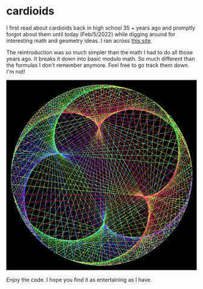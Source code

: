 # cardioids

I first read about cardioids back in high school 35 + years ago and promptly forgot about them until today (Feb/5/2022) while digging around for interesting math and geometry ideas. I ran across [this site](https://arbitrarilyclose.com/2020/03/22/mathartchallenge-day-7-cardioids/). 

The reintroduction was so much simpler than the math I had to do all those years ago. It breaks it down into basic modulo math. So much different than the formulas I don't remember anymore. Feel free to go track them down. I'm not!

![image](sample.png)

Enjoy the code. I hope you find it as entertaining as I have.